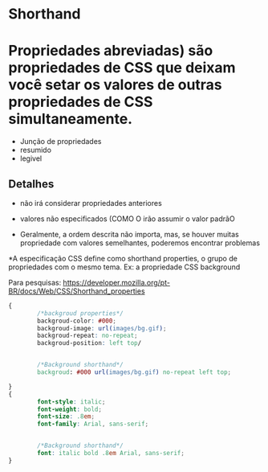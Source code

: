 # Shorthand
# Propriedades abreviadas) são propriedades de CSS que deixam você setar os valores de outras propriedades de CSS simultaneamente.
* Junção de propriedades 
* resumido
* legivel

## Detalhes

* não irá considerar propriedades anteriores

* valores não especificados (COMO O irão assumir o valor padrãO

* Geralmente, a ordem descrita não importa, mas, se houver muitas propriedade com valores semelhantes, poderemos encontrar problemas

*A especificação CSS define como shorthand properties, o grupo de propriedades com o mesmo tema. Ex: a propriedade CSS background 

Para pesquisas:
https://developer.mozilla.org/pt-BR/docs/Web/CSS/Shorthand_properties

```css
{
        /*backgroud properties*/
        backgroud-color: #000;
        backgroud-image: url(images/bg.gif);
        backgroud-repeat: no-repeat;
        backgroud-position: left top/


        /*Background shorthand*/
        backgroud: #000 url(images/bg.gif) no-repeat left top;

}
{
        font-style: italic;
        font-weight: bold;
        font-size: .8em;
        font-family: Arial, sans-serif;


        /*Background shorthand*/
        font: italic bold .8em Arial, sans-serif;
}

```